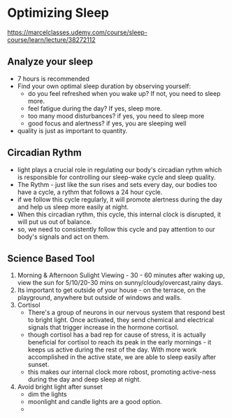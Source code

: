 # Optimizing Sleep
https://marcelclasses.udemy.com/course/sleep-course/learn/lecture/38272112

## Analyze your sleep
- 7 hours is recommended
- Find your own optimal sleep duration by observing yourself:
    - do you feel refreshed when you wake up?  If not, you need to sleep more.
    - feel fatigue during the day? If yes, sleep more.
    - too many mood disturbances? if yes, you need to sleep more
    - good focus and alertness? if yes, you are sleeping well
- quality is just as important to quantity.

## Circadian Rythm 
- light plays a crucial role in regulating our body's circadian rythm which is responsible for controlling our sleep-wake cycle and sleep quality.
- The Rythm - just like the sun rises and sets every day, our bodies too have a cycle, a rythm that follows a 24 hour cycle.
- if we follow this cycle regularly, it will promote alertness during the day and help us sleep more easily at night.
- When this circadian rythm, this cycle, this internal clock is disrupted, it will put us out of balance.
- so, we need to consistently follow this cycle and pay attention to our body's signals and act on them.

## Science Based Tool
1. Morning & Afternoon Sulight Viewing - 30 - 60 minutes after waking up, view the sun for 5/10/20-30 mins on sunny/cloudy/overcast,rainy days.
1. Its important to get outside of your house - on the terrace, on the playground, anywhere but outside of windows and walls.
1. Cortisol
    - There's a group of neurons in our nervous system that respond best to bright light.  Once activated, they send chemical and electrical signals that trigger increase in the hormone cortisol.
    - though cortisol has a bad rep for cause of stress, it is actually beneficial for cortisol to reach its peak in the early mornings - it keeps us active during the rest of the day.  With more work accomplished in the active state, we are able to sleep easily after sunset.
    - this makes our internal clock more robost, promoting active-ness during the day and deep sleep at night.
1. Avoid bright light after sunset
    - dim the lights
    - moonlight and candle lights are a good option.
    - 

